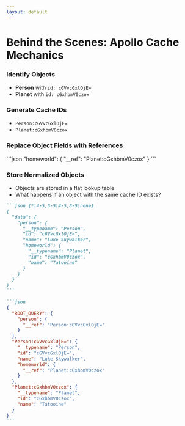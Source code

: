 ```yaml
---
layout: default
---
```


# Behind the Scenes: Apollo Cache Mechanics

<div class="flex justify-between mt-5">

<div class="flex flex-col gap-4">

<div>

### Identify Objects

<div v-click="1">

- **Person** with `id: cGVvcGxlOjE=`
- **Planet** with `id: cGxhbmV0czox`

</div>
</div>

<div>

### Generate Cache IDs

<div v-click="2">

- `Person:cGVvcGxlOjE=`
- `Planet:cGxhbmV0czox`

</div>
</div>

<div>

### Replace Object Fields with References

<div v-click="3" class="max-w-min">
```json
"homeworld": { "__ref": "Planet:cGxhbmV0czox" }
```
</div>

</div>

<div>

### Store Normalized Objects

<div v-click="4">

- Objects are stored in a flat lookup table
- What happens if an object with the same cache ID exists?
  <!-- - shared fields are overwritten, unique fields are preserved -->

</div>
</div>
</div>

<div>

````md magic-move
```json {*|4-5,8-9|4-5,8-9|none}
{
  "data": {
    "person": {
      "__typename": "Person",
      "id": "cGVvcGxlOjE=",
      "name": "Luke Skywalker",
      "homeworld": {
        "__typename": "Planet",
        "id": "cGxhbmV0czox",
        "name": "Tatooine"
      }
    }
  }
}
```

```json
{
  "ROOT_QUERY": {
    "person": {
      "__ref": "Person:cGVvcGxlOjE="
    }
  },
  "Person:cGVvcGxlOjE=": {
    "__typename": "Person",
    "id": "cGVvcGxlOjE=",
    "name": "Luke Skywalker",
    "homeworld": {
      "__ref": "Planet:cGxhbmV0czox"
    }
  },
  "Planet:cGxhbmV0czox": {
    "__typename": "Planet",
    "id": "cGxhbmV0czox",
    "name": "Tatooine"
  }
}
```
````

</div>

</div>

<!--
- Normalization can dramatically reduce data duplication, and it also helps your local data stay up to date with your server.

- Note: Some cases will lead to non-flat structures, when? 

### Conflict Resolution:
What happens when incoming and existing objects share the same cache ID.

### Merge Strategy:
How and why you might need to override merge functionality.

### Practical Tip:
Always ensure that mutations return the updated object.

- Visualize the cache using Apollo DevTools.
-->
